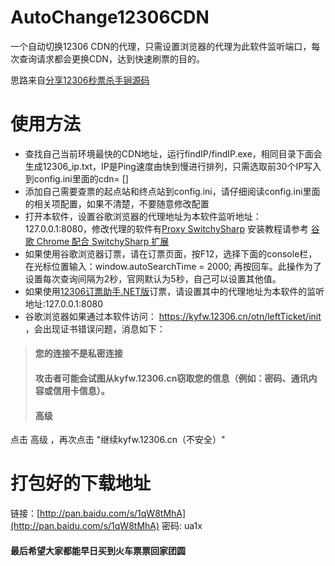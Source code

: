 # AutoChange12306CDN

一个自动切换12306 CDN的代理，只需设置浏览器的代理为此软件监听端口，每次查询请求都会更换CDN，达到快速刷票的目的。

思路来自[分享12306秒票杀手锏源码](http://www.cnblogs.com/guozili/p/3512490.html)

# 使用方法

* 查找自己当前环境最快的CDN地址，运行findIP/findIP.exe，相同目录下面会生成12306_ip.txt，IP是Ping速度由快到慢进行排列，只需选取前30个IP写入到config.ini里面的cdn= []
* 添加自己需要查票的起点站和终点站到config.ini，请仔细阅读config.ini里面的相关项配置，如果不清楚，不要随意修改配置
* 打开本软件，设置谷歌浏览器的代理地址为本软件监听地址：127.0.0.1:8080，修改代理的软件有[Proxy SwitchySharp](https://chrome.google.com/webstore/detail/dpplabbmogkhghncfbfdeeokoefdjegm) 安装教程请参考 [谷歌 Chrome 配合 SwitchySharp 扩展](https://github.com/goagent/goagent/blob/wiki/InstallGuide.md#%E6%B5%8F%E8%A7%88%E5%99%A8%E8%AE%BE%E7%BD%AE%E6%96%B9%E6%B3%95)
* 如果使用谷歌浏览器订票，请在订票页面，按F12，选择下面的console栏，在光标位置输入：window.autoSearchTime = 2000; 再按回车。此操作为了设置每次查询间隔为2秒，官网默认为5秒，自己可以设置其他值。
* 如果使用[12306订票助手.NET版](http://www.fishlee.net/soft/12306/#C-308)订票，请设置其中的代理地址为本软件的监听地址:127.0.0.1:8080
* 谷歌浏览器如果通过本软件访问： https://kyfw.12306.cn/otn/leftTicket/init ，会出现证书错误问题，消息如下：

> #### 您的连接不是私密连接
> 
> #### 攻击者可能会试图从kyfw.12306.cn窃取您的信息（例如：密码、通讯内容或信用卡信息）。
> 
> #### 高级
点击 高级 ，再次点击 "继续kyfw.12306.cn（不安全）" 

# 打包好的下载地址
链接：[http://pan.baidu.com/s/1qW8tMhA](http://pan.baidu.com/s/1qW8tMhA) 密码: ua1x

#### 最后希望大家都能早日买到火车票票回家团圆
